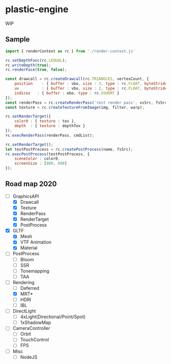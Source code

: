 # plastic-engine

WIP

## Sample

```js
import { renderContext as rc } from './render-context.js'

rc.setDepthFunc(rc.LEQUAL);
rc.writeDepth(true);
rc.renderFace(true, false);

const drawcall = rc.createDrawcall(rc.TRIANGLES, vertexCount, {
    position	: { buffer : vbo, size : 3, type : rc.FLOAT, byteStride : 20, byteOffset : 0 },
    uv		    : { buffer : vbo, size : 2, type : rc.FLOAT, byteStride : 20, byteOffset : 12 },
    indices	  : { buffer : ebo, type : rc.USHORT }
});
const renderPass = rc.createRenderPass('test render pass', vsSrc, fsSrc);
const texture = rc.createTextureFromImage(img, filter, warp);

rc.setRenderTarget({
    color0 : { texture : tex },
    depth  : { texture : depthTex }
});
rc.execRenderPass(renderPass, cmdList);

rc.setRenderTarget();
let testPostProcess = rc.createPostProcess(name, fsSrc);
rc.execPostProcess(testPostProcess, {
    sceneColor : color0,
    screenSize : [800, 600]
});
```

## Road map 2020

- [ ] GraphicsAPI
  - [x] Drawcall
  - [x] Texture
  - [x] RenderPass
  - [x] RenderTarget
  - [x] PostProcess
- [x] GLTF
  - [x] Mesh
  - [x] VTF Animation
  - [x] Material
- [ ] PostProcess
  - [ ] Bloom
  - [ ] SSR
  - [ ] Tonemapping
  - [ ] TAA
- [ ] Rendering
  - [ ] Deferred
  - [x] MRT*
  - [ ] HDRI
  - [ ] IBL
- [ ] DirectLight
  - [ ] 4xLight(Directional/Point/Spot)
  - [ ] 1xShadowMap
- [ ] CameraController
  - [ ] Orbit
  - [ ] TouchControl
  - [ ] FPS
- [ ] Misc
  - [ ] NodeJS
